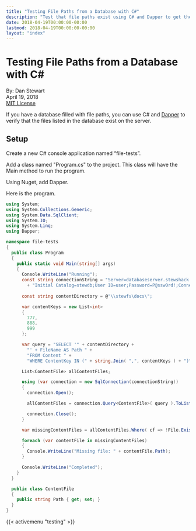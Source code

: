```yaml
---
title: "Testing File Paths from a Database with C#"
description: "Test that file paths exist using C# and Dapper to get the paths from a database"
date: 2018-04-19T00:00:00-00:00
lastmod: 2018-04-19T00:00:00-00:00
layout: "index"
---
```


# Testing File Paths from a Database with C# #

By: Dan Stewart\
April 19, 2018\
[MIT License](https://mit-license.org)
       
If you have a database filled with file paths, you can use C# and <a href="https://github.com/StackExchange/Dapper">Dapper</a> 
to verify that the files listed in the database exist on the server.

## Setup

Create a new C# console application named “file-tests”.

Add a class named "Program.cs" to the project. This class will have the Main method to run the program.

Using Nuget, add Dapper.

Here is the program.

```csharp
using System;
using System.Collections.Generic;
using System.Data.SqlClient;
using System.IO;
using System.Linq;
using Dapper;

namespace file-tests
{
  public class Program
  {
    public static void Main(string[] args)
    {
      Console.WriteLine("Running");
      const string connectionString = "Server=databaseserver.stewshack.com;"
        + "Initial Catalog=stewdb;User ID=user;Password=P@ssw0rd!;Connection Timeout=300;";
      
      const string contentDirectory = @"\\stewfs\docs\";

      var contentKeys = new List<int>
      {
        777,
        888,
        999
      };

      var query = "SELECT '" + contentDirectory +
        "' + FileName AS Path " +
        "FROM Content " +
        "WHERE ContentKey IN (" + string.Join( ",", contentKeys ) + ")";

      List<ContentFile> allContentFiles;

      using (var connection = new SqlConnection(connectionString))
      {
        connection.Open();

        allContentFiles = connection.Query<ContentFile>( query ).ToList();

        connection.Close();
      }

      var missingContentFiles = allContentFiles.Where( cf => !File.Exists( cf.Path ) ).ToList();

      foreach (var contentFile in missingContentFiles)
      {
        Console.WriteLine("Missing file: " + contentFile.Path);
      }

      Console.WriteLine("Completed");
    }
  }

  public class ContentFile
  {
    public string Path { get; set; }
  }
}
```

{{< activemenu "testing" >}}
